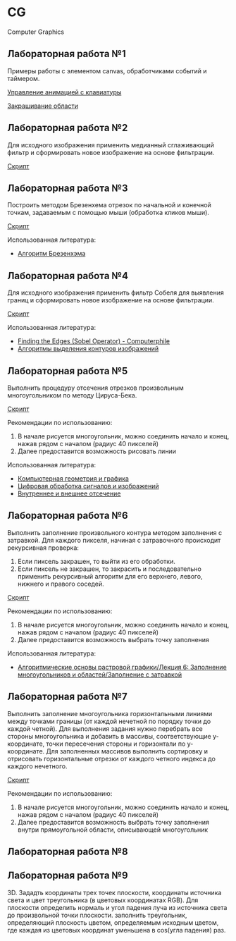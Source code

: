 # CG
Computer Graphics

## Лабораторная работа №1
Примеры работы с элементом canvas, обработчиками событий и таймером.

[Управление анимацией с клавиатуры](lab_01_1.html)

[Закрашивание области](lab_01_2.html)

## Лабораторная работа №2
Для исходного изображения применить медианный сглаживающий фильтр и сформировать новое изображение на основе фильтрации.

[Скрипт](lab_02_1.html)

## Лабораторная работа №3
Построить методом Брезенхема отрезок по начальной и конечной точкам, задаваемым с помощью мыши (обработка кликов мыши).

[Скрипт](lab_03.html)

Использованная литература:
- [Алгоритм Брезенхэма](https://ru.wikipedia.org/wiki/%D0%90%D0%BB%D0%B3%D0%BE%D1%80%D0%B8%D1%82%D0%BC_%D0%91%D1%80%D0%B5%D0%B7%D0%B5%D0%BD%D1%85%D1%8D%D0%BC%D0%B0)

## Лабораторная работа №4
Для исходного изображения применить фильтр Собеля для выявления границ и сформировать новое изображение на основе фильтрации.

[Скрипт](lab_04.html)

Использованная литература:
- [Finding the Edges (Sobel Operator) - Computerphile](https://youtu.be/uihBwtPIBxM)
- [Алгоритмы выделения контуров изображений](https://habr.com/ru/post/114452/)

## Лабораторная работа №5
Выполнить процедуру отсечения отрезков произвольным многоугольником по методу Цируса-Бека.

[Скрипт](lab_05.html)

Рекомендации по использованию:
1) В начале рисуется многоугольник, можно соединить начало и конец, нажав рядом с началом (радиус 40 пикселей)
2) Далее предоставится возможность рисовать линии

Использованная литература:
- [Компьютерная геометрия и графика](http://www.myshared.ru/slide/1180161/)
- [Цифровая обработка сигналов и изображений](https://bsu.by/upload/page/353613.pdf)
- [Внутреннее и внешнее отсечение](http://www.mari-el.ru/mmlab/home/kg/Lection9/4.html)

## Лабораторная работа №6
Выполнить заполнение произвольного контура методом заполнения с затравкой. 
Для каждого пикселя, начиная с затравочного происходит рекурсивная проверка: 
1. Если пиксель закрашен, то выйти из его обработки.
2. Если пиксель не закрашен, то закрасить и последовательно применить рекурсивный алгоритм для его верхнего, левого, нижнего и правого соседей.

[Скрипт](lab_06.html)

Рекомендации по использованию:
1) В начале рисуется многоугольник, можно соединить начало и конец, нажав рядом с началом (радиус 40 пикселей)
2) Далее предоставится возможность выбрать точку заполнения

Использованная литература:
- [Алгоритмические основы растровой графики/Лекция 6: Заполнение многоугольников и областей/Заполнение с затравкой](https://intuit.ru/studies/courses/993/163/lecture/4501?page=4)

## Лабораторная работа №7
Выполнить заполнение многоугольника горизонтальными линиями между точками границы (от каждой нечетной по порядку точки до каждой четной). Для выполнения задания нужно перебрать все стороны многоугольника и добавить в массивы, соответствующие y-координате, точки пересечения стороны и горизонтали по y-координате.
Для заполненных массивов выполнить сортировку и отрисовать горизонтальные отрезки от каждого четного индекса до каждого нечетного.

[Скрипт](lab_07.html)

Рекомендации по использованию:
1) В начале рисуется многоугольник, можно соединить начало и конец, нажав рядом с началом (радиус 40 пикселей)
2) Далее предоставится возможность выбрать точку заполнения внутри прямоугольной области, описывающей многоугольник

## Лабораторная работа №8

## Лабораторная работа №9
3D. Зададть координаты трех точек плоскости, координаты источника света и цвет треугольника (в цветовых координатах RGB). Для плоскости определить нормаль и угол падения луча из источника света до произвольной точки плоскости. заполнить треугольник, определяющий плоскость цветом, определяемым исходным цветом, где каждая из цветовых координат уменьшена в cos(угла падения) раз.